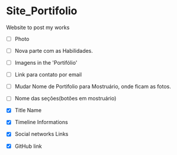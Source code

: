 # Site_Portifolio
Website to post my works
- [ ] Photo
- [ ] Nova parte com as Habilidades.
- [ ] Imagens in the 'Portifólio'
- [ ] Link para contato por email
- [ ] Mudar Nome de Portifolio para Mostruário, onde ficam as fotos.
- [ ] Nome das seções(botões em mostruário)
- [x] Title Name
- [x] Timeline Informations
- [x] Social networks Links 
- [x] GitHub link





